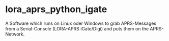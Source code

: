 # lora_aprs_python_igate
A Software which runs on Linux oder Windows to grab APRS-Messages from a Serial-Console (LORA-APRS iGate/Digi) and puts them on the APRS-Network.
